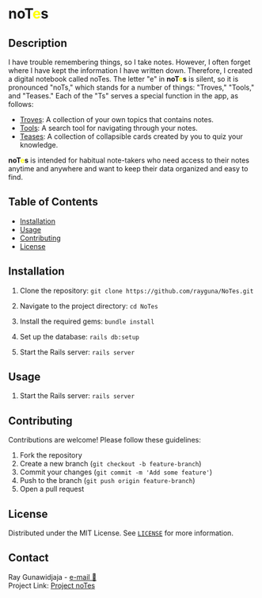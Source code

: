 # noT<span style="color: yellow;">e</span>s

## Description
I have trouble remembering things, so I take notes. However, I often forget where I have kept the information I have written down. Therefore, I created a digital notebook called noTes. The letter "e" in <b>noT<span style="color: yellow;">e</span>s</b> is silent, so it is pronounced "noTs," which stands for a number of things: "Troves," "Tools," and "Teases." Each of the "Ts" serves a special function in the app, as follows:
- <u>Troves</u>: A collection of your own topics that contains notes.
- <u>Tools</u>: A search tool for navigating through your notes.
- <u>Teases</u>: A collection of collapsible cards created by you to quiz your knowledge.

<b>noT<span style="color: yellow;">e</span>s</b> is intended for habitual note-takers who need access to their notes anytime and anywhere and want to keep their data organized and easy to find.

## Table of Contents
- [Installation](#installation)
- [Usage](#usage)
- [Contributing](#contributing)
- [License](#license)

## Installation

1. Clone the repository:
`git clone https://github.com/rayguna/NoTes.git`

2. Navigate to the project directory:
`cd NoTes`

3. Install the required gems:
`bundle install`

4. Set up the database:
`rails db:setup`

5. Start the Rails server:
`rails server`
 
## Usage

1. Start the Rails server:
`rails server`

## Contributing

Contributions are welcome! Please follow these guidelines:

1. Fork the repository
2. Create a new branch (`git checkout -b feature-branch`)
3. Commit your changes (`git commit -m 'Add some feature'`)
4. Push to the branch (`git push origin feature-branch`)
5. Open a pull request

## License
Distributed under the MIT License. See <a href="https://github.com/rayguna/NoTes/blob/main/LICENSE">`LICENSE`</a> for more information.

## Contact

Ray Gunawidjaja - [e-mail 📧](mailto:ray.gunaw@gmail.com)<br>
Project Link: [Project noTes](https://github.com/users/rayguna/projects/5)
